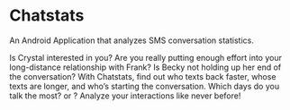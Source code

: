 # Chatstats
An Android Application that analyzes SMS conversation statistics.

Is Crystal interested in you? Are you really putting enough effort into your long-distance relationship with Frank? Is Becky not holding up her end of the conversation? 
With Chatstats, find out who texts back faster, whose texts are longer, and who’s starting the conversation. Which days do you talk the most?  or ? Analyze your interactions like never before!
